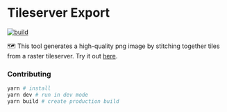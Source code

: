 # Tileserver Export

[![build](https://github.com/k-yle/tileserver-export/actions/workflows/ci.yml/badge.svg)](https://github.com/k-yle/tileserver-export/actions/workflows/ci.yml)

🗺️ This tool generates a high-quality png image by stitching together tiles
from a raster tileserver. Try it out [here](http://kyle.kiwi/tileserver-export).

### Contributing

```sh
yarn # install
yarn dev # run in dev mode
yarn build # create production build
```
